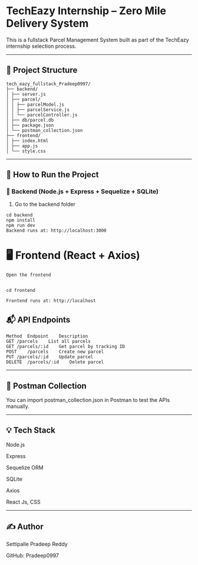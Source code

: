 # TechEazy Internship – Zero Mile Delivery System

This is a fullstack Parcel Management System built as part of the TechEazy internship selection process.

---

## 📁 Project Structure

```
tech_eazy_fullstack_Pradeep0997/
├── backend/
│ ├── server.js
│ ├── parcel/
│ │ ├── parcelModel.js
│ │ ├── parcelService.js
│ │ └── parcelController.js
│ ├── db/parcel.db
│ ├── package.json
│ └── postman_collection.json
├── frontend/
│ ├── index.html
│ ├── app.js
│ └── style.css

```

---

## 🚀 How to Run the Project

### 🔧 Backend (Node.js + Express + Sequelize + SQLite)

1. Go to the backend folder
```
cd backend
npm install
npm run dev
Backend runs at: http://localhost:3000
```
# 🖥 Frontend (React + Axios)
```
Open the frontend


cd frontend

Frontend runs at: http://localhost

```

## 📬 API Endpoints

```
Method	Endpoint	Description
GET	/parcels	List all parcels
GET	/parcels/:id	Get parcel by tracking ID
POST	/parcels	Create new parcel
PUT	/parcels/:id	Update parcel
DELETE	/parcels/:id	Delete parcel

```

---

## 📮 Postman Collection

You can import postman_collection.json in Postman to test the APIs manually.


---
## 💡 Tech Stack

Node.js

Express

Sequelize ORM

SQLite

Axios

React Js, CSS


---

## ✍️ Author


Settipalle Pradeep Reddy


GitHub: Pradeep0997

